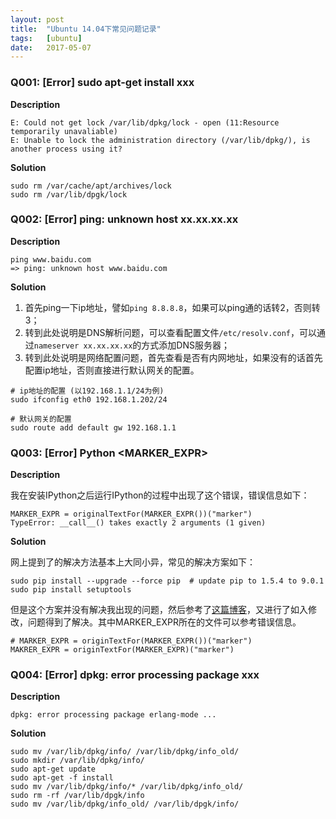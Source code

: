 ```yaml
---
layout: post
title:  "Ubuntu 14.04下常见问题记录"
tags:   [ubuntu]
date:   2017-05-07
---
```


### Q001: [Error] sudo apt-get install xxx

**Description**

```shell
E: Could not get lock /var/lib/dpkg/lock - open (11:Resource temporarily unavaliable)
E: Unable to lock the administration directory (/var/lib/dpkg/), is another process using it? 
```
 
**Solution**

```shell
sudo rm /var/cache/apt/archives/lock
sudo rm /var/lib/dpgk/lock
```

### Q002: [Error] ping: unknown host xx.xx.xx.xx

**Description**

```shell
ping www.baidu.com
=> ping: unknown host www.baidu.com
```

**Solution**

1. 首先ping一下ip地址，譬如`ping 8.8.8.8`，如果可以ping通的话转2，否则转3；
2. 转到此处说明是DNS解析问题，可以查看配置文件`/etc/resolv.conf`，可以通过`nameserver xx.xx.xx.xx`的方式添加DNS服务器；
3. 转到此处说明是网络配置问题，首先查看是否有内网地址，如果没有的话首先配置ip地址，否则直接进行默认网关的配置。

```shell
# ip地址的配置 (以192.168.1.1/24为例)
sudo ifconfig eth0 192.168.1.202/24

# 默认网关的配置
sudo route add default gw 192.168.1.1
```

### Q003: [Error] Python <MARKER_EXPR>

**Description**

我在安装IPython之后运行IPython的过程中出现了这个错误，错误信息如下：

```shell
MARKER_EXPR = originalTextFor(MARKER_EXPR())("marker")
TypeError: __call__() takes exactly 2 arguments (1 given)
```

**Solution**

网上提到了的解决方法基本上大同小异，常见的解决方案如下：

```shell
sudo pip install --upgrade --force pip  # update pip to 1.5.4 to 9.0.1
sudo pip install setuptools 
```

但是这个方案并没有解决我出现的问题，然后参考了[这篇博客](http://blog.csdn.net/shanexia/article/details/55006571)，又进行了如入修改，问题得到了解决。其中MARKER_EXPR所在的文件可以参考错误信息。

```shell
# MARKER_EXPR = originTextFor(MARKER_EXPR())("marker")
MAKRER_EXPR = originTextFor(MARKER_EXPR)("marker")
```

### Q004: [Error] dpkg: error processing package xxx

**Description**

```shell
dpkg: error processing package erlang-mode ...
```

**Solution**

```shell
sudo mv /var/lib/dpkg/info/ /var/lib/dpkg/info_old/
sudo mkdir /var/lib/dpkg/info/
sudo apt-get update
sudo apt-get -f install
sudo mv /var/lib/dpkg/info/* /var/lib/dpkg/info_old/
sudo rm -rf /var/lib/dpgk/info
sudo mv /var/lib/dpkg/info_old/ /var/lib/dpgk/info/
```
